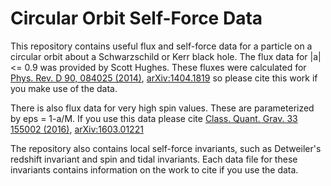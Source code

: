 # Circular Orbit Self-Force Data

This repository contains useful flux and self-force data for a particle on a circular orbit about a Schwarzschild or Kerr black hole. The flux data for |a| <= 0.9 was provided by Scott Hughes. These fluxes were calculated for [Phys. Rev. D 90, 084025 (2014)](https://journals.aps.org/prd/abstract/10.1103/PhysRevD.90.084025), [arXiv:1404.1819](https://arxiv.org/abs/1404.1819) so please cite this work if you make use of the data.

There is also flux data for very high spin values. These are parameterized by eps = 1-a/M. If you use this data please cite [Class. Quant. Grav. 33 155002 (2016)](http://iopscience.iop.org/article/10.1088/0264-9381/33/15/155002/meta), [arXiv:1603.01221](https://arxiv.org/abs/1603.01221)

The repository also contains local self-force invariants, such as Detweiler's redshift invariant and spin and tidal invariants. Each data file for these invariants contains information on the work to cite if you use the data.